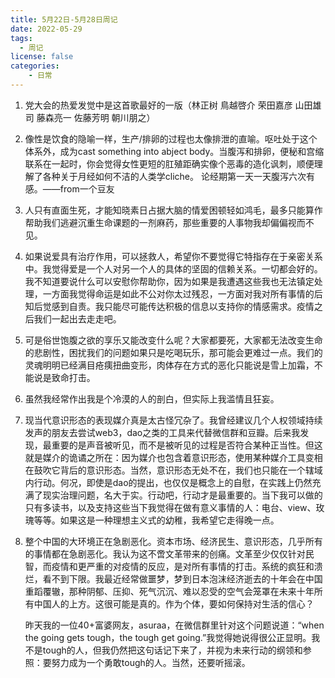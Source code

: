 ```yaml
---
title: 5月22日-5月28日周记
date: 2022-05-29
tags:
  - 周记
license: false
categories:
    - 日常
---
```


1. 党大会的热爱发觉中是这首歌最好的一版（林正树 鳥越啓介 荣田嘉彦 山田雄司 藤森亮一 佐藤芳明 朝川朋之）

2. 像性是饮食的隐喻一样，生产/排卵的过程也太像排泄的直喻。呕吐处于这个体系外，成为cast something into abject body。当腹泻和排卵，便秘和宫缩联系在一起时，你会觉得女性更短的肛殖距确实像个恶毒的造化讽刺，顺便理解了各种关于月经如何不洁的人类学cliche。 论经期第一天一天腹泻六次有感。——from一个豆友

3. 人只有直面生死，才能知晓素日占据大脑的情爱困顿轻如鸿毛，最多只能算作帮助我们逃避沉重生命课题的一剂麻药，那些重要的人事物我却偏偏视而不见。

4. 如果说爱具有治疗作用，可以拯救人，希望你不要觉得它特指存在于亲密关系中。我觉得爱是一个人对另一个人的具体的坚固的信赖关系。一切都会好的。我不知道要说什么可以安慰你帮助你，因为如果是我遭遇这些我也无法镇定处理，一方面我觉得命运是如此不公对你太过残忍，一方面对我对所有事情的后知后觉感到自责。我只能尽可能传达积极的信息以支持你的情感需求。疫情之后我们一起出去走走吧。

5. 可是俗世饱腹之欲的享乐又能改变什么呢？大家都要死，大家都无法改变生命的悲剧性，困扰我们的问题如果只是吃喝玩乐，那可能会更难过一点。我们的灵魂明明已经满目疮痍扭曲变形，肉体存在方式的恶化只能说是雪上加霜，不能说是致命打击。

6. 虽然我经常作出我是个冷漠的人的剖白，但实际上我滥情且狂妄。

7.  现当代意识形态的表现媒介真是太古怪冗杂了。我曾经建议几个人权领域持续发声的朋友去尝试web3，dao之类的工具来代替微信群和豆瓣。后来我发现，最重要的是声音被听见，而不是被听见的过程是否符合某种正当性。但这就是媒介的诡谲之所在：因为媒介也包含着意识形态，使用某种媒介工具变相在鼓吹它背后的意识形态。当然，意识形态无处不在，我们也只能在一个辖域内行动。何况，即使是dao的提出，也仅仅是概念上的自慰，在实践上仍然充满了现实治理问题，名大于实。行动吧，行动才是最重要的。当下我可以做的只有多读书，以及支持这些当下我觉得在做有意义事情的人：电台、view、玫瑰等等。如果这是一种理想主义式的幼稚，我希望它走得晚一点。


8. 整个中国的大环境正在急剧恶化。资本市场、经济民生、意识形态，几乎所有的事情都在急剧恶化。我认为这不啻文革带来的创痛。文革至少仅仅针对民智，而疫情和更严重的对疫情的反应，是对所有事情的打击。系统的疯狂和溃烂，看不到下限。我最近经常做噩梦，梦到日本泡沫经济逝去的十年会在中国重蹈覆辙，那种阴郁、压抑、死气沉沉、难以忍受的空气会笼罩在未来十年所有中国人的上方。这很可能是真的。作为个体，要如何保持对生活的信心？
	
	昨天我的一位40+富婆网友，asuraa，在微信群里针对这个问题说道：“when the going gets tough，the tough get going.”我觉得她说得很公正显明。我不是tough的人，但我仍然把这句话记下来了，并视为未来行动的纲领和参照：要努力成为一个勇敢tough的人。当然，还要听摇滚。